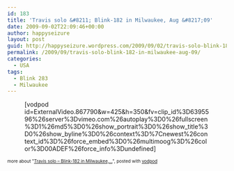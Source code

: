 ```yaml
---
id: 183
title: 'Travis solo &#8211; Blink-182 in Milwaukee, Aug &#8217;09'
date: 2009-09-02T22:09:46+00:00
author: happyseizure
layout: post
guid: http://happyseizure.wordpress.com/2009/09/02/travis-solo-blink-182-in-milwaukee-aug-09/
permalink: /2009/09/travis-solo-blink-182-in-milwaukee-aug-09/
categories:
  - USA
tags:
  - Blink 283
  - Milwaukee
---
```

  <span style="display:block;width:425px;margin:0 auto;">[vodpod id=ExternalVideo.867790&w=425&h=350&fv=clip_id%3D6395596%26server%3Dvimeo.com%26autoplay%3D0%26fullscreen%3D1%26md5%3D0%26show_portrait%3D0%26show_title%3D0%26show_byline%3D0%26context%3D%7Cnewest%26context_id%3D%26force_embed%3D0%26multimoog%3D%26color%3D00ADEF%26force_info%3Dundefined] </p> 

<div style="font-size:10px;">
  more about "<a href="http://vodpod.com/watch/2143543-travis-solo-blink-182-in-milwaukee-aug-09?pod=">Travis solo &#8211; Blink-182 in Milwaukee,&#8230;</a>", posted with <a href="http://vodpod.com?r=wp">vodpod</a>
</div>

<p>
  </span>
</p>